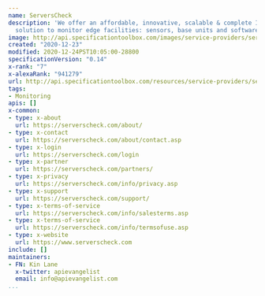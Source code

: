 ```yaml
---
name: ServersCheck
description: 'We offer an affordable, innovative, scalable & complete Industrial IoT
  solution to monitor edge facilities: sensors, base units and software.'
image: http://api.specificationtoolbox.com/images/service-providers/serverscheck.jpg
created: "2020-12-23"
modified: 2020-12-24PST10:05:00-28800
specificationVersion: "0.14"
x-rank: "7"
x-alexaRank: "941279"
url: http://api.specificationtoolbox.com/resources/service-providers/serverscheck/
tags:
- Monitoring
apis: []
x-common:
- type: x-about
  url: https://serverscheck.com/about/
- type: x-contact
  url: https://serverscheck.com/about/contact.asp
- type: x-login
  url: https://serverscheck.com/login
- type: x-partner
  url: https://serverscheck.com/partners/
- type: x-privacy
  url: https://serverscheck.com/info/privacy.asp
- type: x-support
  url: https://serverscheck.com/support/
- type: x-terms-of-service
  url: https://serverscheck.com/info/salesterms.asp
- type: x-terms-of-service
  url: https://serverscheck.com/info/termsofuse.asp
- type: x-website
  url: https://www.serverscheck.com
include: []
maintainers:
- FN: Kin Lane
  x-twitter: apievangelist
  email: info@apievangelist.com
...
```

